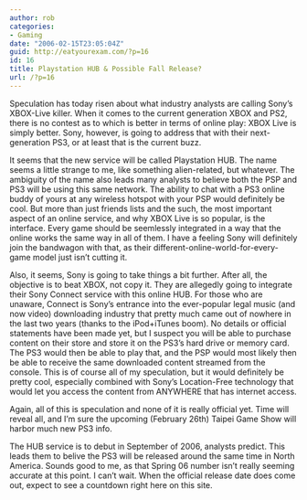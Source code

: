 ```yaml
---
author: rob
categories:
- Gaming
date: "2006-02-15T23:05:04Z"
guid: http://eatyourexam.com/?p=16
id: 16
title: Playstation HUB & Possible Fall Release?
url: /?p=16
---
```

Speculation has today risen about what industry analysts are calling Sony’s XBOX-Live killer. When it comes to the current generation XBOX and PS2, there is no contest as to which is better in terms of online play: XBOX Live is simply better. Sony, however, is going to address that with their next-generation PS3, or at least that is the current buzz.

It seems that the new service will be called Playstation HUB. The name seems a little strange to me, like something alien-related, but whatever. The ambiguity of the name also leads many analysts to believe both the PSP and PS3 will be using this same network. The ability to chat with a PS3 online buddy of yours at any wireless hotspot with your PSP would definitely be cool. But more than just friends lists and the such, the most important aspect of an online service, and why XBOX Live is so popular, is the interface. Every game should be seemlessly integrated in a way that the online works the same way in all of them. I have a feeling Sony will definitely join the bandwagon with that, as their different-online-world-for-every-game model just isn’t cutting it.

Also, it seems, Sony is going to take things a bit further. After all, the objective is to beat XBOX, not copy it. They are allegedly going to integrate their Sony Connect service with this online HUB. For those who are unaware, Connect is Sony’s entrance into the ever-popular legal music (and now video) downloading industry that pretty much came out of nowhere in the last two years (thanks to the iPod+iTunes boom). No details or official statements have been made yet, but I suspect you will be able to purchase content on their store and store it on the PS3’s hard drive or memory card. The PS3 would then be able to play that, and the PSP would most likely then be able to receive the same downloaded content streamed from the console. This is of course all of my speculation, but it would definitely be pretty cool, especially combined with Sony’s Location-Free technology that would let you access the content from ANYWHERE that has internet access.

Again, all of this is speculation and none of it is really official yet. Time will reveal all, and I’m sure the upcoming (February 26th) Taipei Game Show will harbor much new PS3 info.

The HUB service is to debut in September of 2006, analysts predict. This leads them to belive the PS3 will be released around the same time in North America. Sounds good to me, as that Spring 06 number isn’t really seeming accurate at this point. I can’t wait. When the official release date does come out, expect to see a countdown right here on this site.